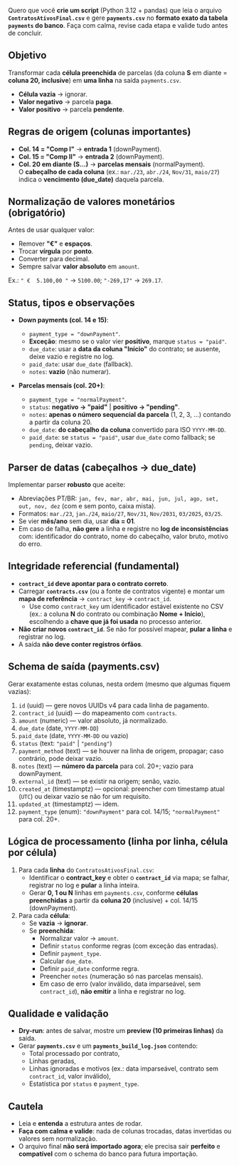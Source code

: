 Quero que você **crie um script** (Python 3.12 + pandas) que leia o arquivo **`ContratosAtivosFinal.csv`** e gere **`payments.csv`** no **formato exato da tabela `payments` do banco**. Faça com calma, revise cada etapa e valide tudo antes de concluir.

## Objetivo
Transformar cada **célula preenchida** de parcelas (da coluna **S** em diante = **coluna 20, inclusive**) em **uma linha** na saída `payments.csv`.  
- **Célula vazia** → ignorar.  
- **Valor negativo** → parcela **paga**.  
- **Valor positivo** → parcela **pendente**.

## Regras de origem (colunas importantes)
- **Col. 14 = "Comp I"** → **entrada 1** (downPayment).
- **Col. 15 = "Comp II"** → **entrada 2** (downPayment).
- **Col. 20 em diante (S…)** → **parcelas mensais** (normalPayment).  
  O **cabeçalho de cada coluna** (ex.: `mar./23`, `abr./24`, `Nov/31`, `maio/27`) indica o **vencimento (due_date)** daquela parcela.

## Normalização de valores monetários (obrigatório)
Antes de usar qualquer valor:
- Remover **"€"** e **espaços**.
- Trocar **vírgula** por **ponto**.
- Converter para decimal.
- Sempre salvar **valor absoluto** em `amount`.

Ex.: `" €  5.100,00 "` → `5100.00`; `"-269,17"` → `269.17`.

## Status, tipos e observações
- **Down payments (col. 14 e 15)**:
  - `payment_type = "downPayment"`.
  - **Exceção**: mesmo se o valor vier **positivo**, marque `status = "paid"`.
  - `due_date`: usar a **data da coluna "Início"** do contrato; se ausente, deixe vazio e registre no log.
  - `paid_date`: usar `due_date` (fallback).
  - `notes`: **vazio** (não numerar).

- **Parcelas mensais (col. 20+)**:
  - `payment_type = "normalPayment"`.
  - `status`: **negativo → "paid"** | **positivo → "pending"**.
  - `notes`: **apenas o número sequencial da parcela** (1, 2, 3, …) contando a partir da coluna 20.
  - `due_date`: **do cabeçalho da coluna** convertido para ISO `YYYY-MM-DD`.
  - `paid_date`: se `status = "paid"`, usar `due_date` como fallback; se `pending`, deixar vazio.

## Parser de datas (cabeçalhos → due_date)
Implementar parser **robusto** que aceite:
- Abreviações PT/BR: `jan, fev, mar, abr, mai, jun, jul, ago, set, out, nov, dez` (com e sem ponto, caixa mista).
- Formatos: `mar./23`, `jan./24`, `maio/27`, `Nov/31`, `Nov/2031`, `03/2025`, `03/25`.
- Se vier **mês/ano** sem dia, usar **dia = 01**.
- Em caso de falha, **não gere** a linha e registre no **log de inconsistências** com: identificador do contrato, nome do cabeçalho, valor bruto, motivo do erro.

## Integridade referencial (fundamental)
- **`contract_id` deve apontar para o contrato correto**.
- Carregar **`contracts.csv`** (ou a fonte de contratos vigente) e montar um **mapa de referência** → `contract_key` → `contract_id`.
  - Use como `contract_key` um identificador estável existente no CSV (ex.: a coluna **N** do contrato ou combinação **Nome + Início**), escolhendo a **chave que já foi usada** no processo anterior.
- **Não criar novos `contract_id`**. Se não for possível mapear, **pular a linha** e registrar no log.
- A saída **não deve conter registros órfãos**.

## Schema de saída (payments.csv)
Gerar exatamente estas colunas, nesta ordem (mesmo que algumas fiquem vazias):
1. `id` (uuid) — gere novos UUIDs v4 para cada linha de pagamento.
2. `contract_id` (uuid) — do mapeamento com `contracts`.
3. `amount` (numeric) — valor absoluto, já normalizado.
4. `due_date` (date, `YYYY-MM-DD`)
5. `paid_date` (date, `YYYY-MM-DD` ou vazio)
6. `status` (text: `"paid"` | `"pending"`)
7. `payment_method` (text) — se houver na linha de origem, propagar; caso contrário, pode deixar vazio.
8. `notes` (text) — **número da parcela** para col. 20+; vazio para downPayment.
9. `external_id` (text) — se existir na origem; senão, vazio.
10. `created_at` (timestamptz) — opcional: preencher com timestamp atual (`UTC`) ou deixar vazio se não for um requisito.
11. `updated_at` (timestamptz) — idem.
12. `payment_type` (enum): `"downPayment"` para col. 14/15; `"normalPayment"` para col. 20+.

## Lógica de processamento (linha por linha, célula por célula)
1. Para cada **linha** do `ContratosAtivosFinal.csv`:
   - Identificar o **contract_key** e obter o **`contract_id`** via mapa; se falhar, registrar no log e **pular** a linha inteira.
   - Gerar **0, 1 ou N** linhas em `payments.csv`, conforme **células preenchidas** a partir da **coluna 20** (inclusive) + col. 14/15 (downPayment).
2. Para cada **célula**:
   - Se **vazia** → **ignorar**.
   - Se **preenchida**:
     - Normalizar valor → `amount`.
     - Definir `status` conforme regras (com exceção das entradas).
     - Definir `payment_type`.
     - Calcular `due_date`.
     - Definir `paid_date` conforme regra.
     - Preencher `notes` (numeração só nas parcelas mensais).
     - Em caso de erro (valor inválido, data imparseável, sem `contract_id`), **não emitir** a linha e registrar no log.

## Qualidade e validação
- **Dry-run**: antes de salvar, mostre um **preview (10 primeiras linhas)** da saída.
- Gerar **`payments.csv`** e um **`payments_build_log.json`** contendo:
  - Total processado por contrato,
  - Linhas geradas,
  - Linhas ignoradas e motivos (ex.: data imparseável, contrato sem `contract_id`, valor inválido),
  - Estatística por `status` e `payment_type`.

## Cautela
- Leia e **entenda** a estrutura antes de rodar.  
- **Faça com calma e valide**: nada de colunas trocadas, datas invertidas ou valores sem normalização.  
- O arquivo final **não será importado agora**; ele precisa sair **perfeito** e **compatível** com o schema do banco para futura importação.

